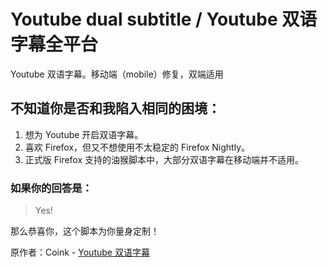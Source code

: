# Youtube dual subtitle / Youtube 双语字幕全平台
Youtube 双语字幕。移动端（mobile）修复，双端适用

## 不知道你是否和我陷入相同的困境：
1. 想为 Youtube 开启双语字幕。
2. 喜欢 Firefox，但又不想使用不太稳定的 Firefox Nightly。
3. 正式版 Firefox 支持的油猴脚本中，大部分双语字幕在移动端并不适用。

### 如果你的回答是：
> Yes!

那么恭喜你，这个脚本为你量身定制！

原作者：Coink - [Youtube 双语字幕](https://greasyfork.org/zh-CN/scripts/397363-youtube-double-language-subtitle-youtube-%E5%8F%8C%E8%AF%AD%E5%AD%97%E5%B9%95)
